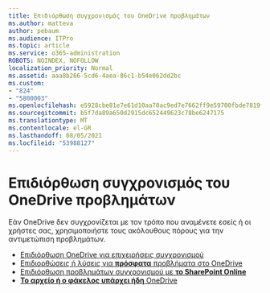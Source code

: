 ```yaml
---
title: Επιδιόρθωση συγχρονισμός του OneDrive προβλημάτων
ms.author: matteva
author: pebaum
ms.audience: ITPro
ms.topic: article
ms.service: o365-administration
ROBOTS: NOINDEX, NOFOLLOW
localization_priority: Normal
ms.assetid: aaa8b266-5cd6-4aea-86c1-b54e062dd2bc
ms.custom:
- "824"
- "5800003"
ms.openlocfilehash: e5928cbe81e7e61d10aa70ac9ed7e7662ff9e59700fbde7819f707a1f4b5325d
ms.sourcegitcommit: b5f7da89a650d2915dc652449623c78be6247175
ms.translationtype: MT
ms.contentlocale: el-GR
ms.lasthandoff: 08/05/2021
ms.locfileid: "53988127"
---
```

# <a name="fix-onedrive-sync-problems"></a>Επιδιόρθωση συγχρονισμός του OneDrive προβλημάτων

Εάν OneDrive δεν συγχρονίζεται με τον τρόπο που αναμένετε εσείς ή οι χρήστες σας, χρησιμοποιήστε τους ακόλουθους πόρους για την αντιμετώπιση προβλημάτων.

- [Επιδιόρθωση OneDrive για επιχειρήσεις συγχρονισμού](https://support.microsoft.com/office/207e983e-146d-404c-a994-672ef29e1f90)
- [Επιδιορθώσεις ή λύσεις για **πρόσφατα** προβλήματα στο OneDrive](https://support.office.com/article/36110213-f3f6-490d-8cb7-3833539def0b)
- [Επιδιόρθωση προβλημάτων συγχρονισμού με **το SharePoint Online**](https://support.office.com/article/207e983e-146d-404c-a994-672ef29e1f90)
- [**Το αρχείο ή ο φάκελος υπάρχει ήδη** OneDrive](https://support.microsoft.com/office/7b8044ad-438d-41db-bbbf-4f66b8890408)
